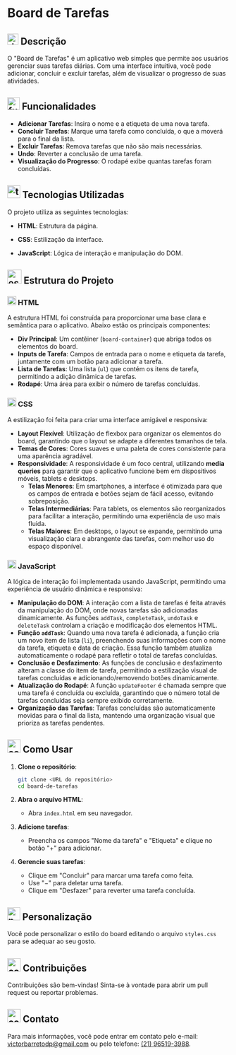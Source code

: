 # Board de Tarefas

## <img src="https://img.icons8.com/?size=100&id=1671&format=png&color=228BE6" alt="decricao" width="25" height="25"> Descrição

O "Board de Tarefas" é um aplicativo web simples que permite aos usuários gerenciar suas tarefas diárias. Com uma interface intuitiva, você pode adicionar, concluir e excluir tarefas, além de visualizar o progresso de suas atividades.

## <img src="https://img.icons8.com/?size=100&id=y02GsEUoNUaD&format=png&color=228BE6" alt="funcionalidades" width="28" height="28"> Funcionalidades

- **Adicionar Tarefas**: Insira o nome e a etiqueta de uma nova tarefa.
- **Concluir Tarefas**: Marque uma tarefa como concluída, o que a moverá para o final da lista.
- **Excluir Tarefas**: Remova tarefas que não são mais necessárias.
- **Undo**: Reverter a conclusão de uma tarefa.
- **Visualização do Progresso**: O rodapé exibe quantas tarefas foram concluídas.

## <img src="https://img.icons8.com/?size=100&id=q99ptngw0Bes&format=png&color=228BE6" alt="tecnologiasUtilizadas" width="29" height="29"> Tecnologias Utilizadas

O projeto utiliza as seguintes tecnologias:

- **HTML**: Estrutura da página.

- **CSS**: Estilização da interface.

- **JavaScript**: Lógica de interação e manipulação do DOM.

## <img src="https://img.icons8.com/?size=100&id=11232&format=png&color=228BE6" alt="estruturaDoProjeto" width="32" height="32"> Estrutura do Projeto

### <img src="https://img.icons8.com/?size=100&id=20909&format=png&color=000000" alt="HTML Logo" width="20" height="20"> HTML

A estrutura HTML foi construída para proporcionar uma base clara e semântica para o aplicativo. Abaixo estão os principais componentes:

- **Div Principal**: Um contêiner (`board-container`) que abriga todos os elementos do board.
- **Inputs de Tarefa**: Campos de entrada para o nome e etiqueta da tarefa, juntamente com um botão para adicionar a tarefa.
- **Lista de Tarefas**: Uma lista (`ul`) que contém os itens de tarefa, permitindo a adição dinâmica de tarefas.
- **Rodapé**: Uma área para exibir o número de tarefas concluídas.

### <img src="https://img.icons8.com/?size=100&id=7gdY5qNXaKC0&format=png&color=000000" alt="CSS Logo" width="20" height="20"> CSS

A estilização foi feita para criar uma interface amigável e responsiva:

- **Layout Flexível**: Utilização de flexbox para organizar os elementos do board, garantindo que o layout se adapte a diferentes tamanhos de tela.
- **Temas de Cores**: Cores suaves e uma paleta de cores consistente para uma aparência agradável.
- **Responsividade**: A responsividade é um foco central, utilizando **media queries** para garantir que o aplicativo funcione bem em dispositivos móveis, tablets e desktops. 
  - **Telas Menores**: Em smartphones, a interface é otimizada para que os campos de entrada e botões sejam de fácil acesso, evitando sobreposição.
  - **Telas Intermediárias**: Para tablets, os elementos são reorganizados para facilitar a interação, permitindo uma experiência de uso mais fluida.
  - **Telas Maiores**: Em desktops, o layout se expande, permitindo uma visualização clara e abrangente das tarefas, com melhor uso do espaço disponível.

### <img src="https://img.icons8.com/?size=100&id=108784&format=png&color=000000" alt="JavaScript Logo" width="20" height="20"> JavaScript

A lógica de interação foi implementada usando JavaScript, permitindo uma experiência de usuário dinâmica e responsiva:

- **Manipulação do DOM**: A interação com a lista de tarefas é feita através da manipulação do DOM, onde novas tarefas são adicionadas dinamicamente. As funções `addTask`, `completeTask`, `undoTask` e `deleteTask` controlam a criação e modificação dos elementos HTML.
- **Função `addTask`**: Quando uma nova tarefa é adicionada, a função cria um novo item de lista (`li`), preenchendo suas informações com o nome da tarefa, etiqueta e data de criação. Essa função também atualiza automaticamente o rodapé para refletir o total de tarefas concluídas.
- **Conclusão e Desfazimento**: As funções de conclusão e desfazimento alteram a classe do item de tarefa, permitindo a estilização visual de tarefas concluídas e adicionando/removendo botões dinamicamente.
- **Atualização do Rodapé**: A função `updateFooter` é chamada sempre que uma tarefa é concluída ou excluída, garantindo que o número total de tarefas concluídas seja sempre exibido corretamente.
- **Organização das Tarefas**: Tarefas concluídas são automaticamente movidas para o final da lista, mantendo uma organização visual que prioriza as tarefas pendentes.

## <img src="https://img.icons8.com/?size=100&id=48365&format=png&color=228BE6" alt="comoUsar Logo" width="30" height="30"> Como Usar

1. **Clone o repositório**:
   ```bash
   git clone <URL do repositório>
   cd board-de-tarefas
   ```

2. **Abra o arquivo HTML**:
   - Abra `index.html` em seu navegador.

3. **Adicione tarefas**:
   - Preencha os campos "Nome da tarefa" e "Etiqueta" e clique no botão "+" para adicionar.

4. **Gerencie suas tarefas**:
   - Clique em "Concluir" para marcar uma tarefa como feita.
   - Use "−" para deletar uma tarefa.
   - Clique em "Desfazer" para reverter uma tarefa concluída.

## <img src="https://img.icons8.com/?size=100&id=lBuqhXfGV2RT&format=png&color=228BE6" alt="personalizacao" width="29" height="29"> Personalização

Você pode personalizar o estilo do board editando o arquivo `styles.css` para se adequar ao seu gosto.

## <img src="https://img.icons8.com/?size=100&id=24761&format=png&color=228BE6" alt="contribuicoes" width="30" height="30"> Contribuições

Contribuições são bem-vindas! Sinta-se à vontade para abrir um pull request ou reportar problemas.

## <img src="https://img.icons8.com/?size=100&id=48948&format=png&color=228BE6" alt="contato" width="30" height="30"> Contato

Para mais informações, você pode entrar em contato pelo e-mail: victorbarretodp@gmail.com ou pelo telefone: <a href="https://wa.me/5519965193988">(21) 96519-3988</a>.
